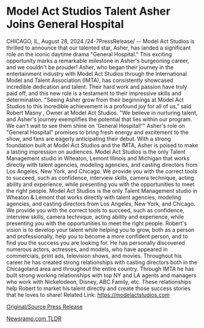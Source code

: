 # Model Act Studios Talent Asher Joins General Hospital

CHICAGO, IL, August 28, 2024 /24-7PressRelease/ -- Model Act Studios is thrilled to announce that our talented star, Asher, has landed a significant role on the iconic daytime drama "General Hospital." This exciting opportunity marks a remarkable milestone in Asher's burgeoning career, and we couldn't be prouder!  Asher, who began their journey in the entertainment industry with Model Act Studios through the International Model and Talent Association (IMTA), has consistently showcased incredible dedication and talent. Their hard work and passion have truly paid off, and this new role is a testament to their impressive skills and determination.  "Seeing Asher grow from their beginnings at Model Act Studios to this incredible achievement is a profound joy for all of us," said Robert Masny , Owner at Model Act Studios. "We believe in nurturing talent, and Asher's journey exemplifies the potential that lies within our program. We can't wait to see them shine on 'General Hospital!'"  Asher's role on "General Hospital" promises to bring fresh energy and excitement to the show, and fans are eagerly anticipating their debut. With a strong foundation built at Model Act Studios and the IMTA, Asher is poised to make a lasting impression on audiences.  Model Act Studios is the only Talent Management studio in Wheaton, Lemont Illinois and Michigan that works directly with talent agencies, modeling agencies, and casting directors from Los Angeles, New York, and Chicago. We provide you with the correct tools to succeed, such as confidence, interview skills, camera technique, acting ability and experience, while presenting you with the opportunities to meet the right people.  Model Act Studios is the only Talent Management studio in Wheaton & Lemont that works directly with talent agencies, modeling agencies, and casting directors from Los Angeles, New York, and Chicago. We provide you with the correct tools to succeed, such as confidence, interview skills, camera technique, acting ability and experience, while presenting you with the opportunities to meet the right people.  Robert's vision is to develop your talent while helping you to grow, both as a person and professionally, help you to become a more confident person, and to find you the success you are looking for. He has personally discovered numerous actors, actresses, and models, who have appeared in commercials, print ads, television shows, and movies. Throughout his career he has created strong relationships with casting directors both in the Chicagoland area and throughout the entire country. Through IMTA he has built strong working relationships with top NY and LA agents and managers who work with Nickelodeon, Disney, ABC Family, etc. These relationships help Robert to market his talent directly and create those success stories that he loves to share!  Related Link: https://modelactstudios.com 

[Original/Source Press Release](https://www.24-7pressrelease.com/press-release/513844/model-act-studios-talent-asher-joins-general-hospital) 

[Newsramp.com TLDR](https://newsramp.com/None) 